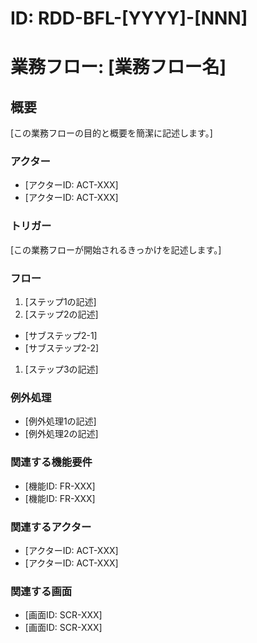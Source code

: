 # ID: RDD-BFL-[YYYY]-[NNN]

# 業務フロー: [業務フロー名]

## 概要

[この業務フローの目的と概要を簡潔に記述します。]

### アクター

- [アクターID: ACT-XXX]
- [アクターID: ACT-XXX]

### トリガー

[この業務フローが開始されるきっかけを記述します。]

### フロー

1. [ステップ1の記述]
1. [ステップ2の記述]

- [サブステップ2-1]
- [サブステップ2-2]

1. [ステップ3の記述]

### 例外処理

- [例外処理1の記述]
- [例外処理2の記述]

### 関連する機能要件

- [機能ID: FR-XXX]
- [機能ID: FR-XXX]

### 関連するアクター

- [アクターID: ACT-XXX]
- [アクターID: ACT-XXX]

### 関連する画面

- [画面ID: SCR-XXX]
- [画面ID: SCR-XXX]
